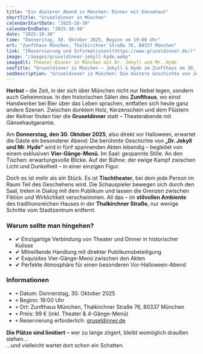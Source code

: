 ```yaml
---
title: "Ein düsterer Abend in München: Dinner mit Gänsehaut"
shortTitle: "Gruseldinner in München"
calendarStartDate: "2025-10-30"
calendarEndDate: "2025-10-30"
date: "2025-10-30"
time: "Donnerstag, 30. Oktober 2025, Beginn um 19:00 Uhr"
ort: "Zunfthaus München, Thalkirchner Straße 76, 80337 München"
link: "[Reservierung und Informationen](https://www.gruseldinner.de/)"
image: "/images/gruseldinner-jekyll-hyde.webp"
imageAlt: Theater-Dinner in München mit Dr. Jekyll und Mr. Hyde
seoTitle: "Gruseldinner in München – Jekyll & Hyde im Zunfthaus am 30. Oktober 2025"
seoDescription: "Gruseldinner in München: Die düstere Geschichte von Jekyll & Hyde, ein 4-Gänge-Menü und stimmungsvolles Theater im historischen Zunfthaus. Nur am 30. Oktober 2025."
---
```


**Herbst** – die Zeit, in der sich über München nicht nur Nebel legen, sondern auch Geheimnisse. In den historischen Sälen des **Zunfthaus**, wo einst Handwerker bei Bier über das Leben sprachen, entfalten sich heute ganz andere Szenen. Zwischen dunklem Holz, Kerzenschein und dem Flüstern der Kellner finden hier die **Gruseldinner** statt – Theaterabende mit Gänsehautgarantie.

Am **Donnerstag, den 30. Oktober 2025**, also direkt vor Halloween, erwartet die Gäste ein besonderer Abend: Die berühmte Geschichte von **„Dr. Jekyll und Mr. Hyde“** wird in fünf spannenden Akten lebendig – begleitet von einem exklusiven **Vier-Gänge-Menü**. Im Saal: gespannte Stille. An den Tischen: erwartungsvolle Blicke. Auf der Bühne: der ewige Kampf zwischen Licht und Dunkelheit – in einer einzigen Figur.

Doch es ist mehr als ein Stück. Es ist **Tischtheater**, bei dem jede Person im Raum Teil des Geschehens wird. Die Schauspieler bewegen sich durch den Saal, treten in Dialog mit dem Publikum und lassen die Grenzen zwischen Fiktion und Wirklichkeit verschwimmen. All das – im **stilvollen Ambiente** des traditionsreichen Hauses in der **Thalkirchner Straße**, nur wenige Schritte vom Stadtzentrum entfernt.

### Warum sollte man hingehen?

- ✔ Einzigartige Verbindung von Theater und Dinner in historischer Kulisse  
- ✔ Mitreißende Handlung mit direkter Publikumsbeteiligung  
- ✔ Exquisites Vier-Gänge-Menü zwischen den Akten  
- ✔ Perfekte Atmosphäre für einen besonderen Vor-Halloween-Abend

### Informationen

- ⌖ Datum: Donnerstag, 30. Oktober 2025  
- ⌖ Beginn: 19:00 Uhr  
- ⌖ Ort: Zunfthaus München, Thalkirchner Straße 76, 80337 München  
- ⌖ Preis: 99 € (inkl. Theater & 4-Gänge-Menü)  
- ⌖ Reservierung erforderlich: [gruseldinner.de](https://www.gruseldinner.de/veranstaltungsort/zunfthaus/)

**Die Plätze sind limitiert** – wer zu lange zögert, bleibt womöglich draußen stehen…  
…und vielleicht wartet dort schon ein Schatten.
